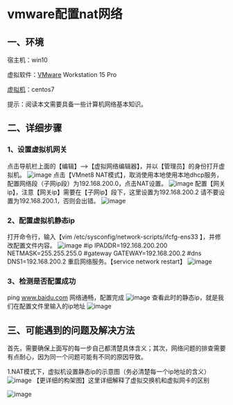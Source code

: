 # vmware配置nat网络

## 一、环境

宿主机：win10

虚拟软件：[VMware](https://so.csdn.net/so/search?q=VMware&spm=1001.2101.3001.7020) Workstation 15 Pro

[虚拟机](https://so.csdn.net/so/search?q=虚拟机&spm=1001.2101.3001.7020)：centos7

提示：阅读本文需要具备一些计算机网络基本知识。

## 二、详细步骤

### 1、设置虚拟机网关

点击导航栏上面的【编辑】–>【虚拟网络编辑器】，并以【管理员】的身份打开虚拟机。
![image](../../md-photo/7bb9a71597a040c0b40dc77186c49dcd.png)
点击【VMnet8 NAT模式】，取消使用本地使用本地dhcp服务，配置网络段（子网ip段）为192.168.200.0，点击NAT设置。
![image](../../md-photo/f71aab9c556c4ac19d80b390510cdc66.png)
配置【网关ip】，注意【网关ip】需要在【子网ip】段下，这里设置为192.168.200.2
请不要设置为192.168.200.1，否则会出错。
![image](../../md-photo/d3728bd7cd96465899b67fdd9ab6691a.png)

### 2、配置虚拟机静态ip

打开命令行，输入【vim /etc/sysconfig/network-scripts/ifcfg-ens33 】，并修改配置文件内容。
![image](../../md-photo/9e292eba65de4ae889857bc92cd35c7d.png)
\#ip
IPADDR=192.168.200.200
NETMASK=255.255.255.0
\#gateway
GATEWAY=192.168.200.2
\#dns
DNS1=192.168.200.2
重启网络服务。【service network restart】
![image](../../md-photo/43172fafc62449fd80fa0706b7da4390.png)

### 3、检测是否配置成功

ping www.baidu.com 网络通畅，配置完成
![image](../../md-photo/3692530988ed43a3bdd5e98fc509c2ad.png)
查看此时的静态ip，就是我们在配置文件里输入的ip地址
![image](../../md-photo/0a9d65915e8f4761b703183ff325fe6f.png)

## 三、可能遇到的问题及解决方法

首先，需要确保上面写的每一步自己都清楚具体含义；其次，网络问题的排查需要有点耐心，因为同一个问题可能有不同的原因导致。

1.NAT模式下，虚拟机设置静态ip的示意图（务必清楚每一个ip地址的含义）
![image](../../md-photo/afc88929a8664989a39a0506719c4887.png)
【更详细的构架图】这里详细解释了虚拟交换机和虚拟网卡的区别

![image](../../md-photo/fb4859fbad674fbc8fcae669c40b9389.png)